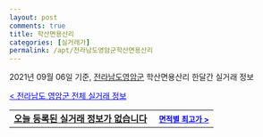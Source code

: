 ```yaml
---
layout: post
comments: true
title: 학산면용산리
categories: [실거래가]
permalink: /apt/전라남도영암군학산면용산리
---
```


2021년 09월 06일 기준, <a href="/apt/전라남도영암군">전라남도영암군</a> 학산면용산리 한달간 실거래 정보

<a style="color: blue;" href="/apt/전라남도영암군">< 전라남도 영암군 전체 실거래 정보</a>
<!---- start ---->
<table>
  <tr>
    <td colspan="4" style="font-weight: bold;"><a href="/apt/전라남도영암군학산면용산리{name_without_space}">오늘 등록된 실거래 정보가 없습니다</a> &nbsp;&nbsp;&nbsp; <a style="color: blue; font-size: smaller;" href="/apt/전라남도영암군학산면용산리{name_without_space}">면적별 최고가 ></a></td>
  </tr>
    
</table>
<!---- end ---->
    